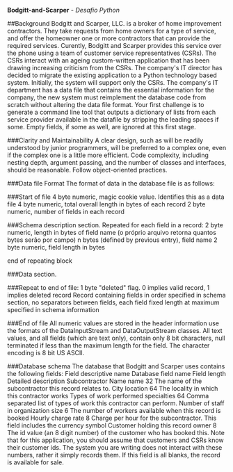 **Bodgitt-and-Scarper** - _Desafio Python_

##Background
Bodgitt and Scarper, LLC. is a broker of home improvement contractors. They take requests from home owners for a type of service, and offer the homeowner one or more contractors that can provide the required services. Curently, Bodgitt and Scarper provides this service over the phone using a team of customer service representatives (CSRs). The CSRs interact with an ageing custom-written application that has been drawing increasing criticism from the CSRs.
The company's IT director has decided to migrate the existing application to a Python technology based system. Initially, the system will support only the CSRs. 
The company's IT department has a data file that contains the essential information for the company, the new system must reimplement the database code from scratch without altering the data file format.
Your first challenge is to generate a command line tool that outputs a dictionary of lists from each service provider available in the datafile by stripping the leading spaces if some. Empty fields, if some as well, are ignored at this first stage.

###Clarity and Maintainability
A clear design, such as will be readily understood by junior programmers, will be preferred to a complex one, even if the complex one is a little more efficient. Code complexity, including nesting depth, argument passing, and the number of classes and interfaces, should be reasonable. 
Follow object-oriented practices.

###Data file Format
The format of data in the database file is as follows:

###Start of file 
4 byte numeric, magic cookie value. Identifies this as a data file 
4 byte numeric, total overall length in bytes of each record 
2 byte numeric, number of fields in each record

###Schema description section. 
Repeated for each field in a record: 
2 byte numeric, length in bytes of field name (o próprio arquivo retorna quantos bytes serão por campo)
n bytes (defined by previous entry), field name 
2 byte numeric, field length in bytes 

end of repeating block

###Data section. 

###Repeat to end of file: 
1 byte "deleted" flag. 0 implies valid record, 1 implies deleted record 
Record containing fields in order specified in schema section, no separators between fields, each field fixed length at maximum specified in schema information

###End of file
All numeric values are stored in the header information use the formats of the DataInputStream and DataOutputStream classes. All text values, and all fields (which are text only), contain only 8 bit characters, null terminated if less than the maximum length for the field. The character encoding is 8 bit US ASCII.


###Database schema
The database that Bodgitt and Scarper uses contains the following fields:
Field descriptive name
Database field name
Field length
Detailed description
Subcontractor Name
name
32
The name of the subcontractor this record relates to.
City
location
64
The locality in which this contractor works
Types of work performed
specialties
64
Comma separated list of types of work this contractor can perform.
Number of staff in organization
size
6
The number of workers available when this record is booked
Hourly charge
rate
8
Charge per hour for the subcontractor. This field includes the currency symbol
Customer holding this record
owner
8
The id value (an 8 digit number) of the customer who has booked this. Note that for this application, you should assume that customers and CSRs know their customer ids. The system you are writing does not interact with these numbers, rather it simply records them. If this field is all blanks, the record is available for sale.



